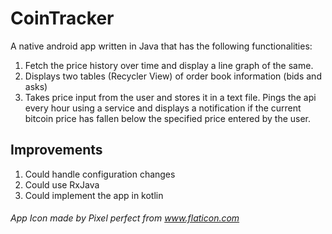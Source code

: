 # CoinTracker
A native android app written in Java that has the following functionalities:
1. Fetch the price history over time and display a line graph of the same.
2. Displays two tables (Recycler View) of order book information (bids and asks)
3. Takes price input from the user and stores it in a text file. Pings the api every hour using a service and displays a notification
   if the current bitcoin price has fallen below the specified price entered by the user.
     
## Improvements
1. Could handle configuration changes
2. Could use RxJava
3. Could implement the app in kotlin

###### App Icon made by Pixel perfect from www.flaticon.com
